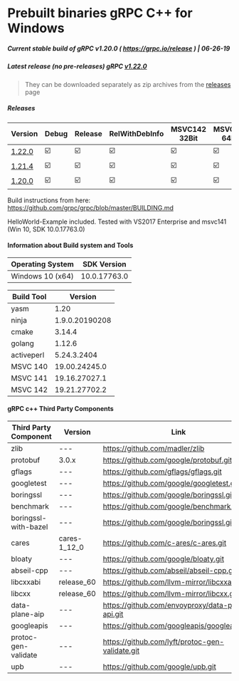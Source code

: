 # Prebuilt binaries gRPC C++ for Windows

##### Current stable build of gRPC v1.20.0 ( https://grpc.io/release ) | 06-26-19
##### Latest release (no pre-releases) gRPC [v1.22.0](https://github.com/grpc/grpc/releases/tag/v1.22.0) 

> They can be downloaded separately as zip archives from the  [releases](https://github.com/thommyho/gRPC_windows/releases) page

##### Releases

| Version | Debug | Release  | RelWithDebInfo | MSVC142 32Bit | MSVC142 64Bit | MSVC141 32 Bit | MSVC141 64 Bit | MSVC140 32 Bit | MSVC140 64 Bit | Example |
|---------|-------|----------|----------------|---------------|---------------|----------------|----------------|----------------|----------------|---------|
| [1.22.0 ](https://github.com/thommyho/gRPC_windows/releases/tag/v1.22.0) | :ballot_box_with_check: | :ballot_box_with_check: | :ballot_box_with_check:              | :ballot_box_with_check:             | :ballot_box_with_check:             | :ballot_box_with_check:              | :ballot_box_with_check:              | :ballot_box_with_check:              | :ballot_box_with_check:              | :ballot_box_with_check:       |
| [1.21.4 ](https://github.com/thommyho/gRPC_windows/releases/tag/v1.21.4) | :ballot_box_with_check: | :ballot_box_with_check: | :ballot_box_with_check:              | :ballot_box_with_check:             | :ballot_box_with_check:             | :ballot_box_with_check:              | :ballot_box_with_check:              | :ballot_box_with_check:              | :ballot_box_with_check:              | :ballot_box_with_check:       |
| [1.20.0 ](https://github.com/thommyho/gRPC_windows/releases/tag/v1.20.0) | :ballot_box_with_check:     | :ballot_box_with_check: | :ballot_box_with_check:              | :ballot_box_with_check:             | :ballot_box_with_check:             | :ballot_box_with_check:              | :ballot_box_with_check:              | :ballot_box_with_check:              | :ballot_box_with_check:              | :ballot_box_with_check:       |


Build instructions from here: https://github.com/grpc/grpc/blob/master/BUILDING.md

HelloWorld-Example included. Tested with VS2017 Enterprise and msvc141 (Win 10, SDK 10.0.17763.0)

#### Information about Build system and Tools

| Operating System | SDK Version   |
|------------------|---------------|
| Windows 10 (x64) |  10.0.17763.0 |

| Build Tool       | Version        |
|------------------|----------------|
| yasm             | 1.20           |
| ninja            | 1.9.0.20190208 |
| cmake            | 3.14.4         |
| golang           | 1.12.6         |
| activeperl       | 5.24.3.2404    |
| MSVC 140         | 19.00.24245.0  |
| MSVC 141         | 19.16.27027.1  |
| MSVC 142         | 19.21.27702.2  |

#### gRPC c++ Third Party Components

| Third Party Component | Version      | Link                                     |
|-----------------------|--------------|------------------------------------------|
| zlib                  | ---          | https://github.com/madler/zlib           |
| protobuf              | 3.0.x        | https://github.com/google/protobuf.git   |
| gflags                | ---          | https://github.com/gflags/gflags.git     |
| googletest            | ---          | https://github.com/google/googletest.git |
| boringssl             | ---          | https://github.com/google/boringssl.git  |
| benchmark             | ---          | https://github.com/google/benchmark.git  |
| boringssl-with-bazel  | ---          | https://github.com/google/boringssl.git  |
| cares                 | cares-1_12_0 | https://github.com/c-ares/c-ares.git     |
| bloaty                | ---          | https://github.com/google/bloaty.git     |
| abseil-cpp            | ---          | https://github.com/abseil/abseil-cpp.git |
| libcxxabi             | release_60   | https://github.com/llvm-mirror/libcxxabi.git |
| libcxx                | release_60   | https://github.com/llvm-mirror/libcxx.git  |
| data-plane-aip        | ---          | https://github.com/envoyproxy/data-plane-api.git |
| googleapis            | ---          | https://github.com/googleapis/googleapis.git |
| protoc-gen-validate   | ---          | https://github.com/lyft/protoc-gen-validate.git |
| upb                   | ---          | https://github.com/google/upb.git        |




